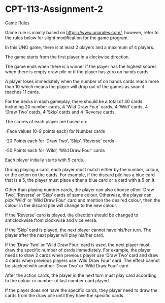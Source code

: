 # CPT-113-Assignment-2
Game Rules 

Game rule is mainly based on https://www.unorules.com/, however, refer to the rules below for slight modification for the game program. 

In this UNO game, there is at least 2 players and a maximum of 4 players. 

The game starts from the first player in a clockwise direction. 

The game ends when there is a winner if the player has the highest scores when there is empty draw pile or if the player has zero on hands cards. 

A player loses immediately when the number of on hands cards reach more than 10 which means the player will drop out of the games as soon it reaches 11 cards. 

For the decks in each gameplay, there should be a total of 40 cards including 20 number cards, 4 ‘Wild Draw Four’ cards, 4 ‘Wild’ cards, 4 ‘Draw Two’ cards, 4 ‘Skip’ cards and 4 ‘Reverse cards. 

The scores of each player are based on: 

-Face values (0-9 points each)	 for Number cards 

-20 Points each 			for ‘Draw Two’, ‘Skip’, ‘Reverse’ cards 

-50 Points each 			for ‘Wild’, ‘Wild Draw Four’ cards 

Each player initially starts with 5 cards. 

During playing a card, each player must match either by the number, colour, or the action on the cards. For example, if the discard pile has a blue card that is a 5, the player must place either a blue card or a card with a 5 on it.  

Other than playing number cards, the player can also choose other ‘Draw Two’, ‘Reverse’ or ‘Skip’ cards of same colour. Otherwise, the player can pick ‘Wild’ or ‘Wild Draw Four’ card and mention the desired colour, then the colour in the discard pile will change to the new colour. 

If the ‘Reverse’ card is played, the direction should be changed to anticlockwise from clockwise and vice versa. 

If the ‘Skip’ card is played, the next player cannot have his/her turn. The player after the next player will play his/her card. 

If the ‘Draw Two’ or ‘Wild Draw Four’ card is used, the next player must draw the specific number of cards immediately. For example, the player needs to draw 2 cards when previous player use ‘Draw Two’ card and draw 4 cards when previous players use ‘Wild Draw Four’ card. The effect cannot be stacked with another ‘Draw Two’ or ‘Wild Draw Four’ card. 

After the action cards, the player in the next turn must play card according to the colour or number of last number card played. 

If the player does not have the specific cards, they player need to draw the cards from the draw pile until they have the specific cards. 
